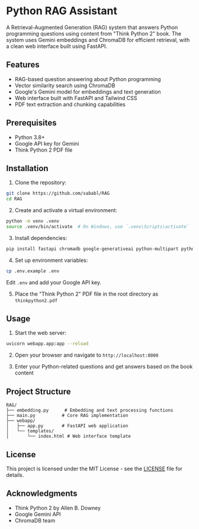 # Python RAG Assistant

A Retrieval-Augmented Generation (RAG) system that answers Python programming questions using content from "Think Python 2" book. The system uses Gemini embeddings and ChromaDB for efficient retrieval, with a clean web interface built using FastAPI.

## Features

- RAG-based question answering about Python programming
- Vector similarity search using ChromaDB
- Google's Gemini model for embeddings and text generation
- Web interface built with FastAPI and Tailwind CSS
- PDF text extraction and chunking capabilities

## Prerequisites

- Python 3.8+
- Google API key for Gemini
- Think Python 2 PDF file

## Installation

1. Clone the repository:
```bash
git clone https://github.com/sababl/RAG
cd RAG
```

2. Create and activate a virtual environment:
```bash
python -m venv .venv
source .venv/bin/activate  # On Windows, use `.venv\Scripts\activate`
```

3. Install dependencies:
```bash
pip install fastapi chromadb google-generativeai python-multipart python-dotenv pymupdf jinja2
```

4. Set up environment variables:
```bash
cp .env.example .env
```
Edit `.env` and add your Google API key.

5. Place the "Think Python 2" PDF file in the root directory as `thinkpython2.pdf`

## Usage

1. Start the web server:
```bash
uvicorn webapp.app:app --reload
```

2. Open your browser and navigate to `http://localhost:8000`

3. Enter your Python-related questions and get answers based on the book content

## Project Structure

```
RAG/
├── embedding.py      # Embedding and text processing functions
├── main.py          # Core RAG implementation
├── webapp/
│   ├── app.py       # FastAPI web application
│   └── templates/
│       └── index.html # Web interface template
```

## License

This project is licensed under the MIT License - see the [LICENSE](LICENSE) file for details.

## Acknowledgments

- Think Python 2 by Allen B. Downey
- Google Gemini API
- ChromaDB team